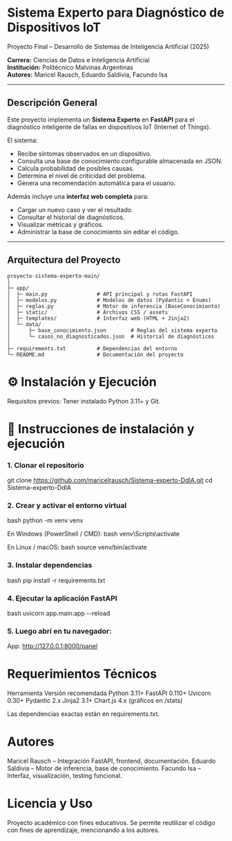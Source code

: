 <!--
========================================================
Sistema Experto IoT
Proyecto final - Desarrollo de Sistemas de IA (2025)
Autores: Maricel Rausch, Eduardo Saldivia, Facundo Isa
Institución: Politécnico Malvinas Argentinas
========================================================
-->

# Sistema Experto para Diagnóstico de Dispositivos IoT  
Proyecto Final – Desarrollo de Sistemas de Inteligencia Artificial (2025)

**Carrera:** Ciencias de Datos e Inteligencia Artificial  
**Institución:** Politécnico Malvinas Argentinas  
**Autores:** Maricel Rausch, Eduardo Saldivia, Facundo Isa  

---

## Descripción General

Este proyecto implementa un **Sistema Experto** en **FastAPI** para el diagnóstico inteligente de fallas en dispositivos IoT (Internet of Things).

El sistema:
- Recibe síntomas observados en un dispositivo.
- Consulta una base de conocimiento configurable almacenada en JSON.
- Calcula probabilidad de posibles causas.
- Determina el nivel de criticidad del problema.
- Genera una recomendación automática para el usuario.

Además incluye una **interfaz web completa** para:
- Cargar un nuevo caso y ver el resultado.
- Consultar el historial de diagnósticos.
- Visualizar métricas y gráficos.
- Administrar la base de conocimiento sin editar el código.

---

## Arquitectura del Proyecto

```text
proyecto-sistema-experto-main/
│
├─ app/
│  ├─ main.py                # API principal y rutas FastAPI
│  ├─ modelos.py             # Modelos de datos (Pydantic + Enums)
│  ├─ reglas.py              # Motor de inferencia (BaseConocimiento)
│  ├─ static/                # Archivos CSS / assets
│  ├─ templates/             # Interfaz web (HTML + Jinja2)
│  └─ data/
│      ├─ base_conocimiento.json        # Reglas del sistema experto
│      └─ casos_no_diagnosticados.json  # Historial de diagnósticos
│
├─ requirements.txt          # Dependencias del entorno
└─ README.md                 # Documentación del proyecto

```

# ⚙️ Instalación y Ejecución

Requisitos previos:
Tener instalado Python 3.11+ y Git.

# 🚀 Instrucciones de instalación y ejecución

### 1. Clonar el repositorio

git clone https://github.com/maricelrausch/Sistema-experto-DdIA.git
cd Sistema-experto-DdIA

### 2. Crear y activar el entorno virtual
bash
python -m venv venv

En Windows (PowerShell / CMD):
bash
venv\Scripts\activate

En Linux / macOS:
bash
source venv/bin/activate


### 3. Instalar dependencias
bash
pip install -r requirements.txt

### 4. Ejecutar la aplicación FastAPI
bash
uvicorn app.main:app --reload

### 5. Luego abrí en tu navegador:

App: http://127.0.0.1:8000/panel

# Requerimientos Técnicos

Herramienta	Versión recomendada
Python	3.11+
FastAPI	0.110+
Uvicorn	0.30+
Pydantic	2.x
Jinja2	3.1+
Chart.js	4.x (gráficos en /stats)

Las dependencias exactas están en requirements.txt.

# Autores

Maricel Rausch – Integración FastAPI, frontend, documentación.
Eduardo Saldivia – Motor de inferencia, base de conocimiento.
Facundo Isa – Interfaz, visualización, testing funcional.

# Licencia y Uso
Proyecto académico con fines educativos.
Se permite reutilizar el código con fines de aprendizaje, mencionando a los autores.

